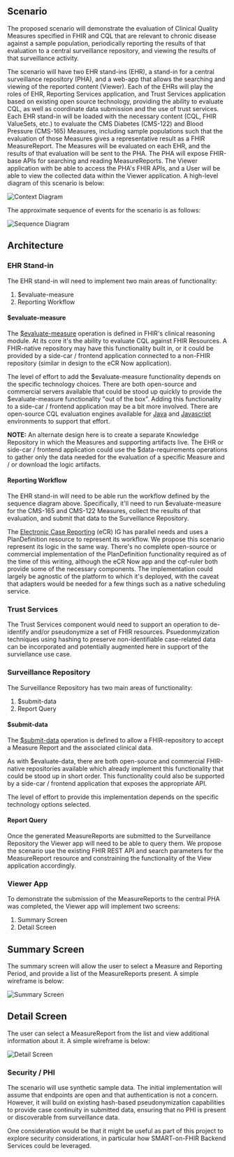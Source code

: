 
## Scenario

The proposed scenario will demonstrate the evaluation of Clinical Quality Measures specified in FHIR and CQL that are relevant to chronic disease against a sample population, periodically reporting the results of that evaluation to a central surveillance repository, and viewing the results of that surveillance activity.

The scenario will have two EHR stand-ins (EHR), a stand-in for a central surveillance repository (PHA), and a web-app that allows the searching and viewing of the reported content (Viewer). Each of the EHRs will play the roles of EHR, Reporting Services application, and Trust Services application based on existing open source technology, providing the ability to evaluate CQL, as well as coordinate data submission and the use of trust services. Each EHR stand-in will be loaded with the necessary content (CQL, FHIR ValueSets, etc.) to evaluate the CMS Diabetes (CMS-122) and Blood Pressure (CMS-165) Measures, including sample populations such that the evaluation of those Measures gives a representative result as a FHIR MeasureReport. The Measures will be evaluated on each EHR, and the results of that evaluation will be sent to the PHA. The PHA will expose FHIR-base APIs for searching and reading MeasureReports. The Viewer application with be able to access the PHA's FHIR APIs, and a User will be able to view the collected data within the Viewer application. A high-level diagram of this scenario is below:

![Context Diagram](images/context.png)

The approximate sequence of events for the scenario is as follows:

![Sequence Diagram](images/Surveillance_Workflow.png)

## Architecture

### EHR Stand-in

The EHR stand-in will need to implement two main areas of functionality:

1. $evaluate-measure
2. Reporting Workflow

#### $evaluate-measure

The [$evaluate-measure](https://hl7.org/fhir/R4/operation-measure-evaluate-measure.html) operation is defined in FHIR's clinical reasoning module. At its core it's the ability to evaluate CQL against FHIR Resources. A FHIR-native repository may have this functionality built in, or it could be provided by a side-car / frontend application connected to a non-FHIR repository (similar in design to the eCR Now application).

The level of effort to add the $evaluate-measure functionality depends on the specific technology choices. There are both open-source  and commercial servers available that could be stood up quickly to provide the $evaluate-measure functionality "out of the box". Adding this functionality to a side-car / frontend application may be a bit more involved. There are open-source CQL evaluation engines available for [Java](https://github.com/cqframework/clincal_quality_language) and [Javascript](https://github.com/cqframework/cql-execution) environments to support that effort.

**NOTE:** An alternate design here is to create a separate Knowledge Repository in which the Measures and supporting artifacts live. The EHR or side-car / frontend application could use the $data-requirements operations to gather only the data needed for the evaluation of a specific Measure and / or download the logic artifacts.

#### Reporting Workflow

The EHR stand-in will need to be able run the workflow defined by the sequence diagram above. Specifically, it'll need to run $evaluate-measure for the CMS-165 and CMS-122 Measures, collect the results of that evaluation, and submit that data to the Surveillance Repository.

The [Electronic Case Reporting](https://hl7.org/fhir/us/ecr/) (eCR) IG has parallel needs and uses a PlanDefinition resource to represent its workflow. We propose this scenario represent its logic in the same way. There's no complete open-source or commercial implementation of the PlanDefinition functionality required as of the time of this writing, although the eCR Now app and the cqf-ruler both provide some of the necessary components. The implementation could largely be agnostic of the platform to which it's deployed, with the caveat that adapters would be needed for a few things such as a native scheduling service.

### Trust Services

The Trust Services component would need to support an operation to de-identify and/or pseudonymize a set of FHIR resources. Psuedonmyization techniques using hashing to preserve non-identifiable case-related data can be incorporated and potentially augmented here in support of the surviellance use case.

### Surveillance Repository

The Surveillance Repository has two main areas of functionality:

1. $submit-data
2. Report Query

#### $submit-data

The [$submit-data](https://hl7.org/fhir/R4/measure-operation-submit-data.html) operation is defined to allow a FHIR-repository to accept a Measure Report and the associated clinical data.

As with $evaluate-data, there are both open-source and commercial FHIR-native repositories available which already implement this functionality that could be stood up in short order. This functionality could also be supported by a side-car / frontend application that exposes the appropriate API.

The level of effort to provide this implementation depends on the specific technology options selected.

#### Report Query

Once the generated MeasureReports are submitted to the Surveillance Repository the Viewer app will need to be able to query them. We propose the scenario use the existing FHIR REST API and search parameters for the MeasureReport resource and constraining the functionality of the View application accordingly.

### Viewer App

To demonstrate the submission of the MeasureReports to the central PHA was completed, the Viewer app will implement two screens:

1. Summary Screen
2. Detail Screen

## Summary Screen

The summary screen will allow the user to select a Measure and Reporting Period, and provide a list of the MeasureReports present. A simple wireframe is below:

![Summary Screen](images/summary-view.png)

## Detail Screen

The user can select a MeasureReport from the list and view additional information about it. A simple wireframe is below:

![Detail Screen](images/detail.png)

### Security / PHI

The scenario will use synthetic sample data. The initial implementation will assume that endpoints are open and that authentication is not a concern. However, it will build on existing hash-based pseudonymization capabilities to provide case continuity in submitted data, ensuring that no PHI is present or discoverable from surveillance data.

One consideration would be that it might be useful as part of this project to explore security considerations, in particular how SMART-on-FHIR Backend Services could be leveraged.

